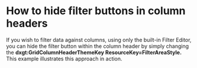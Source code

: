 # How to hide filter buttons in column headers 


<p>If you wish to filter data against columns, using only the built-in Filter Editor, you can hide the filter button within the column header by simply changing the  <strong>dxgt:GridColumnHeaderThemeKey ResourceKey=FilterAreaStyle</strong><strong>. <br />
</strong>This example illustrates this approach in action.</p>

<br/>


